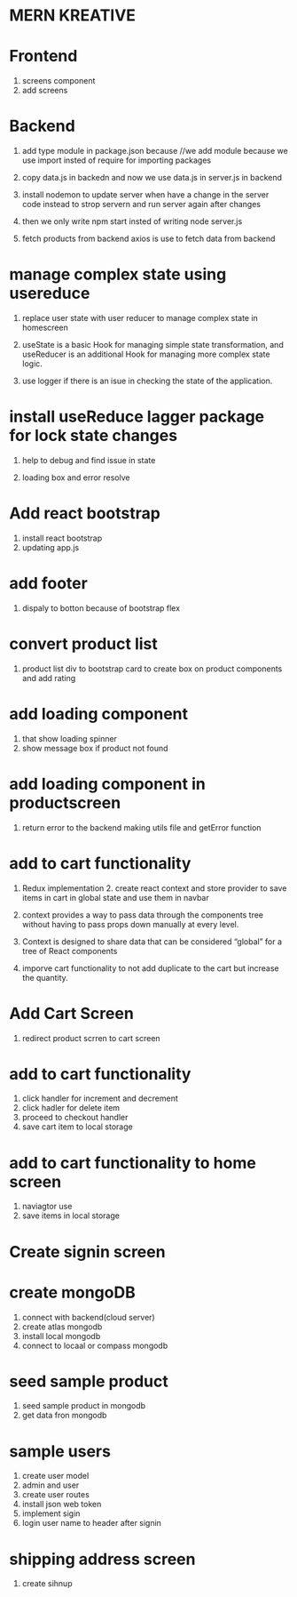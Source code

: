 # MERN KREATIVE

# Frontend

1. screens component
2. add screens

# Backend

1. add type module in package.json because
   //we add module because we use import insted of require for importing packages
2. copy data.js in backedn and now we use data.js in server.js in backend

3. install nodemon to update server when have a change in the server code instead to strop servern and run server again after changes

4. then we only write npm start insted of writing node server.js

5. fetch products from backend axios is use to fetch data from backend

# manage complex state using usereduce

1. replace user state with user reducer to manage complex state in homescreen

2. useState is a basic Hook for managing simple state transformation, and useReducer is an additional Hook for managing more complex state logic.
3. use logger if there is an isue in checking the state of the application.

# install useReduce lagger package for lock state changes

1. help to debug and find issue in state

2. loading box and error resolve

# Add react bootstrap

1. install react bootstrap
2. updating app.js

# add footer

1. dispaly to botton because of bootstrap flex

# convert product list

1. product list div to bootstrap card to create box on product components and add rating

# add loading component

1. that show loading spinner
2. show message box if product not found

# add loading component in productscreen

1. return error to the backend making utils file and getError function

# add to cart functionality

1. Redux implementation 2. create react context and store provider to save items in cart in global state and use them in navbar

2. context provides a way to pass data through the components tree without having to pass props down manually at every level.
3. Context is designed to share data that can be considered “global” for a tree of React components

4. imporve cart functionality to not add duplicate to the cart but increase the quantity.

# Add Cart Screen

1. redirect product scrren to cart screen

# add to cart functionality

1. click handler for increment and decrement
2. click hadler for delete item
3. proceed to checkout handler
4. save cart item to local storage

# add to cart functionality to home screen

1. naviagtor use
2. save items in local storage

# Create signin screen

# create mongoDB

1. connect with backend(cloud server)
2. create atlas mongodb
3. install local mongodb
4. connect to locaal or compass mongodb

# seed sample product

1. seed sample product in mongodb
2. get data fron mongodb

# sample users

1. create user model
2. admin and user
3. create user routes
4. install json web token
5. implement sigin
6. login user name to header after signin

# shipping address screen

1. create sihnup
